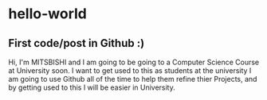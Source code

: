 # hello-world
First code/post in Github :)
----------------------------
Hi, I'm MITSBISHI and I am going to be going to a Computer Science Course at University soon. I want to get used to this as students at the university I am going to use Github all of the time to help them refine thier Projects, and by getting used to this I will be easier in University.
